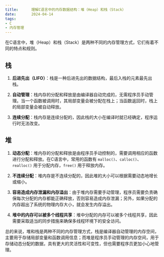 ```yaml
---
title:      理解C语言中的内存数据结构：堆（Heap）和栈（Stack）
date:       2024-04-14
tags:
- C
- 内存管理
--- 
```


在C语言中，堆（Heap）和栈（Stack）是两种不同的内存管理方式，它们有着不同的特点和规则。

## 栈

1. **后进先出（LIFO）**：栈是一种后进先出的数据结构，最后入栈的元素最先出栈。

2. **自动管理**：栈内存的分配和释放是由编译器自动完成的，无需程序员手动管理。当一个函数被调用时，其局部变量会被分配在栈上；当函数返回时，栈上的局部变量会被自动释放。

3. **连续分配**：栈内存是连续分配的，因此栈的大小在编译时就已经确定，程序运行时无法改变。

## 堆

1. **动态分配**：堆内存的分配和释放是由程序员手动控制的，需要调用相应的函数进行分配和释放。在C语言中，常用的函数有 `malloc()`、`calloc()`、`realloc()` 用于分配内存，`free()` 用于释放内存。

2. **不连续分配**：堆内存是不连续分配的，因此堆的大小可以根据需要动态地增长或缩小。

3. **容易造成内存泄漏和内存溢出**：由于堆内存需要手动管理，程序员需要负责确保每次分配的内存都能正确释放，否则容易造成内存泄漏；另外，如果分配的内存超出了系统的物理内存大小，就会发生内存溢出。

4. **堆中的内存可以被多个线程共享**：堆中分配的内存可以被多个线程共享，因此需要采取适当的同步措施来确保多线程环境下的安全访问。

总的来说，堆和栈是两种不同的内存管理方式，栈是编译器自动管理的内存空间，主要用于存储局部变量和函数调用信息；而堆是程序员手动管理的内存空间，用于存储动态分配的数据，具有更大的灵活性和可变性，但也需要程序员更加小心地管理。